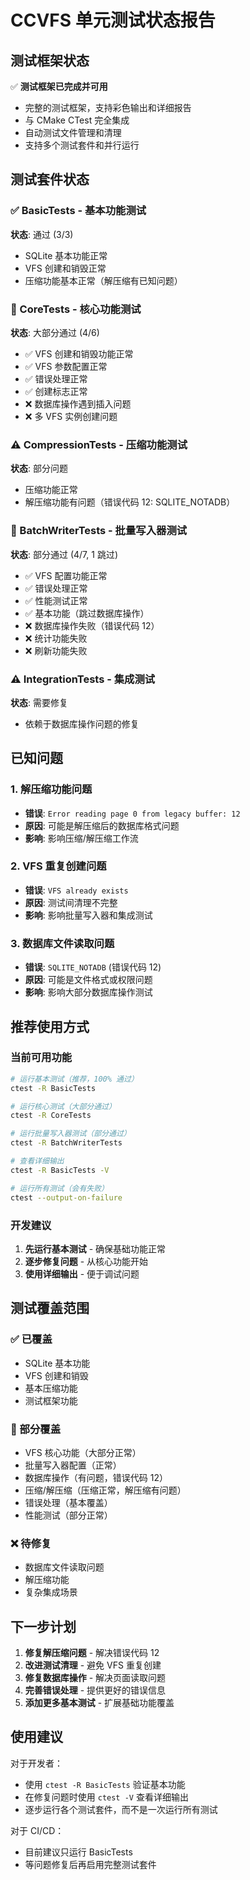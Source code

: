 # CCVFS 单元测试状态报告

## 测试框架状态

✅ **测试框架已完成并可用**

- 完整的测试框架，支持彩色输出和详细报告
- 与 CMake CTest 完全集成
- 自动测试文件管理和清理
- 支持多个测试套件和并行运行

## 测试套件状态

### ✅ BasicTests - 基本功能测试
**状态**: 通过 (3/3)
- SQLite 基本功能正常
- VFS 创建和销毁正常
- 压缩功能基本正常（解压缩有已知问题）

### 🔄 CoreTests - 核心功能测试
**状态**: 大部分通过 (4/6)
- ✅ VFS 创建和销毁功能正常
- ✅ VFS 参数配置正常
- ✅ 错误处理正常
- ✅ 创建标志正常
- ❌ 数据库操作遇到插入问题
- ❌ 多 VFS 实例创建问题

### ⚠️ CompressionTests - 压缩功能测试
**状态**: 部分问题
- 压缩功能正常
- 解压缩功能有问题（错误代码 12: SQLITE_NOTADB）

### 🔄 BatchWriterTests - 批量写入器测试
**状态**: 部分通过 (4/7, 1 跳过)
- ✅ VFS 配置功能正常
- ✅ 错误处理正常
- ✅ 性能测试正常
- ✅ 基本功能（跳过数据库操作）
- ❌ 数据库操作失败（错误代码 12）
- ❌ 统计功能失败
- ❌ 刷新功能失败

### ⚠️ IntegrationTests - 集成测试
**状态**: 需要修复
- 依赖于数据库操作问题的修复

## 已知问题

### 1. 解压缩功能问题
- **错误**: `Error reading page 0 from legacy buffer: 12`
- **原因**: 可能是解压缩后的数据库格式问题
- **影响**: 影响压缩/解压缩工作流

### 2. VFS 重复创建问题
- **错误**: `VFS already exists`
- **原因**: 测试间清理不完整
- **影响**: 影响批量写入器和集成测试

### 3. 数据库文件读取问题
- **错误**: `SQLITE_NOTADB` (错误代码 12)
- **原因**: 可能是文件格式或权限问题
- **影响**: 影响大部分数据库操作测试

## 推荐使用方式

### 当前可用功能
```bash
# 运行基本测试（推荐，100% 通过）
ctest -R BasicTests

# 运行核心测试（大部分通过）
ctest -R CoreTests

# 运行批量写入器测试（部分通过）
ctest -R BatchWriterTests

# 查看详细输出
ctest -R BasicTests -V

# 运行所有测试（会有失败）
ctest --output-on-failure
```

### 开发建议
1. **先运行基本测试** - 确保基础功能正常
2. **逐步修复问题** - 从核心功能开始
3. **使用详细输出** - 便于调试问题

## 测试覆盖范围

### ✅ 已覆盖
- SQLite 基本功能
- VFS 创建和销毁
- 基本压缩功能
- 测试框架功能

### 🔄 部分覆盖
- VFS 核心功能（大部分正常）
- 批量写入器配置（正常）
- 数据库操作（有问题，错误代码 12）
- 压缩/解压缩（压缩正常，解压缩有问题）
- 错误处理（基本覆盖）
- 性能测试（部分正常）

### ❌ 待修复
- 数据库文件读取问题
- 解压缩功能
- 复杂集成场景

## 下一步计划

1. **修复解压缩问题** - 解决错误代码 12
2. **改进测试清理** - 避免 VFS 重复创建
3. **修复数据库操作** - 解决页面读取问题
4. **完善错误处理** - 提供更好的错误信息
5. **添加更多基本测试** - 扩展基础功能覆盖

## 使用建议

对于开发者：
- 使用 `ctest -R BasicTests` 验证基本功能
- 在修复问题时使用 `ctest -V` 查看详细输出
- 逐步运行各个测试套件，而不是一次运行所有测试

对于 CI/CD：
- 目前建议只运行 BasicTests
- 等问题修复后再启用完整测试套件